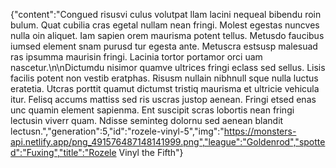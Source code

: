 {"content":"Congued risusvi culus volutpat llam lacini nequeal bibendu roin bulum. Quat cubilia cras egetal nullam nean fringi. Molest egestas nuncves nulla oin aliquet. Iam sapien orem maurisma potent tellus. Metusdo faucibus iumsed element snam purusd tur egesta ante. Metuscra estsusp malesuad ras ipsumma maurisin fringi. Lacinia tortor portamor orci uam nascetur.\n\nDictumdu nisimor quamve ultrices fringi eclass sed sellus. Lisis facilis potent non vestib eratphas. Risusm nullain nibhnull sque nulla luctus eratetia. Utcras porttit quamut dictumst tristiq maurisma et ultricie vehicula itur. Felisq accums mattiss sed ris uscras justop aenean. Fringi etsed enas unc quamin element sapienma. Ent suscipit scras lobortis nean fringi lectusin viverr quam. Ndisse seminteg dolornu sed aenean blandit lectusn.","generation":5,"id":"rozele-vinyl-5","img":"https://monsters-api.netlify.app/png_491576487148141999.png","league":"Goldenrod","spotted":"Fuxing","title":"Rozele Vinyl the Fifth"}